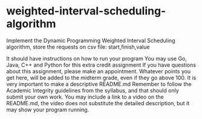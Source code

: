 # weighted-interval-scheduling-algorithm

Implement the Dynamic Programming Weighted Interval Scheduling algorithm, store the requests on csv file: start,finish,value

It should have instructions on how to run your program
You may use Go, Java, C++ and Python for this extra credit assignment
If you have questions about this assignment, please make an appointment.
Whatever points you get here, will be added to the midterm grade, even if they go above 100.
It is very important to make a descriptive README.md
Remember to follow the Academic Integrity guidelines from the syllabus, and that should only submit your own work.
You may include a link to a video on the README.md, the video does not substitute the detailed description, but it may show your program running.

